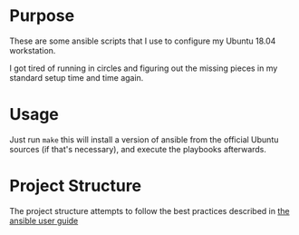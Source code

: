 # Purpose

These are some ansible scripts that I use to configure my Ubuntu 18.04 workstation.

I got tired of running in circles and figuring out the missing pieces in my standard setup time and time again.

# Usage

Just run `make` this will install a version of ansible from the official Ubuntu sources (if that's necessary), and execute the playbooks afterwards.

# Project Structure

The project structure attempts to follow the best practices described in [the ansible user guide](https://docs.ansible.com/ansible/latest/user_guide/playbooks_best_practices.html)
